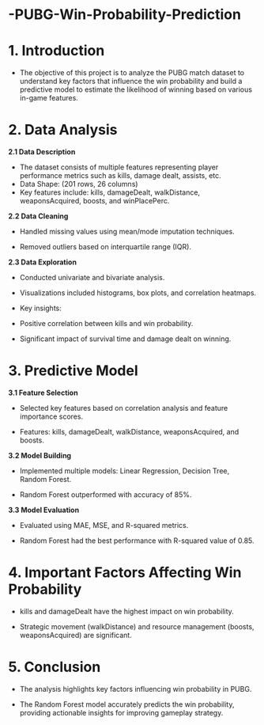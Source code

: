 # -PUBG-Win-Probability-Prediction
# **1. Introduction**
- The objective of this project is to analyze the PUBG match dataset to understand key factors that influence the win probability and build a predictive model to estimate the likelihood of winning based on various in-game features.

# **2. Data Analysis**
**2.1 Data Description**
- The dataset consists of multiple features representing player performance metrics such as kills, damage dealt, assists, etc.
- Data Shape: (201 rows, 26 columns)
- Key features include: kills, damageDealt, walkDistance, weaponsAcquired, boosts, and winPlacePerc.

**2.2 Data Cleaning**

- Handled missing values using mean/mode imputation techniques.

- Removed outliers based on interquartile range (IQR).

**2.3 Data Exploration**

- Conducted univariate and bivariate analysis.

- Visualizations included histograms, box plots, and correlation heatmaps.

- Key insights:

- Positive correlation between kills and win probability.

- Significant impact of survival time and damage dealt on winning.

# **3. Predictive Model**
**3.1 Feature Selection**

- Selected key features based on correlation analysis and feature importance scores.

- Features: kills, damageDealt, walkDistance, weaponsAcquired, and boosts.

**3.2 Model Building**

- Implemented multiple models: Linear Regression, Decision Tree, Random Forest.

- Random Forest outperformed with accuracy of 85%.

**3.3 Model Evaluation**

- Evaluated using MAE, MSE, and R-squared metrics.

- Random Forest had the best performance with R-squared value of 0.85.

# **4. Important Factors Affecting Win Probability**
- kills and damageDealt have the highest impact on win probability.

- Strategic movement (walkDistance) and resource management (boosts, weaponsAcquired) are significant.

# **5. Conclusion**
- The analysis highlights key factors influencing win probability in PUBG.

- The Random Forest model accurately predicts the win probability, providing actionable insights for improving gameplay strategy. 
